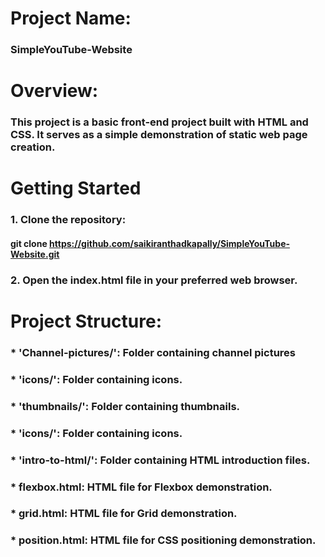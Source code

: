 # Project Name:
### SimpleYouTube-Website

# Overview:
### This project is a basic front-end project built with HTML and CSS. It serves as a simple demonstration of static web page creation.

# Getting Started
### 1. Clone the repository:
####     git clone https://github.com/saikiranthadkapally/SimpleYouTube-Website.git
### 2. Open the index.html file in your preferred web browser.

# Project Structure:
### * 'Channel-pictures/': Folder containing channel pictures
### * 'icons/': Folder containing icons.
### * 'thumbnails/': Folder containing thumbnails.
### * 'icons/': Folder containing icons.
### * 'intro-to-html/': Folder containing HTML introduction files.
### * flexbox.html: HTML file for Flexbox demonstration.
### * grid.html: HTML file for Grid demonstration.
### * position.html: HTML file for CSS positioning demonstration.
